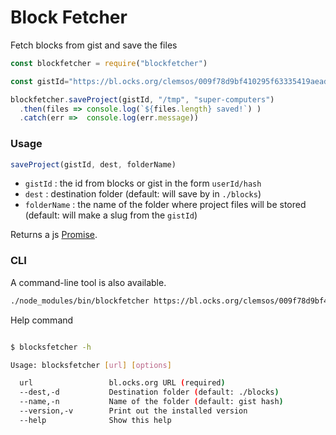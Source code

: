 # Block Fetcher

Fetch blocks from gist and save the files

```js
const blockfetcher = require("blockfetcher")

const gistId="https://bl.ocks.org/clemsos/009f78d9bf410295f63335419aead372".replace('https://bl.ocks.org/','')

blockfetcher.saveProject(gistId, "/tmp", "super-computers")
  .then(files => console.log(`${files.length} saved!`) )
  .catch(err =>  console.log(err.message))
```

### Usage

```js
saveProject(gistId, dest, folderName)
```

- `gistId` : the id from blocks or gist in the form `userId/hash`
- `dest` : destination folder (default: will save by in `./blocks`)
- `folderName` : the name of the folder where project files will be stored (default: will make a slug from the `gistId`)

Returns a js [Promise](https://developer.mozilla.org/en/docs/Web/JavaScript/Reference/Global_Objects/Promise).

### CLI

A command-line tool is also available.

```sh
./node_modules/bin/blockfetcher https://bl.ocks.org/clemsos/009f78d9bf410295f63335419aead372 -d /tmp -n lala
```

Help command

```sh

$ blocksfetcher -h

Usage: blocksfetcher [url] [options]

  url                 bl.ocks.org URL (required)
  --dest,-d           Destination folder (default: ./blocks)
  --name,-n           Name of the folder (default: gist hash)
  --version,-v        Print out the installed version
  --help              Show this help
```
